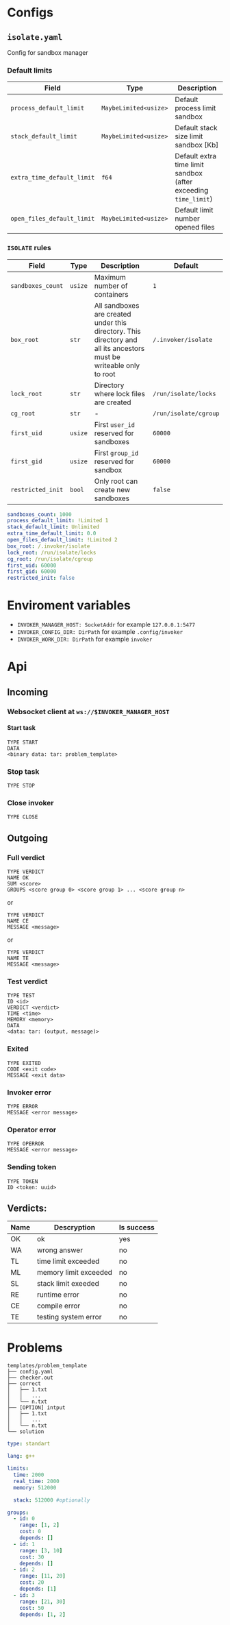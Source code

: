 # Configs
## `isolate.yaml`

Config for sandbox manager

### Default limits

| Field                      | Type                  | Description                                                     |
| -------------------------- | --------------------- | --------------------------------------------------------------- |
| `process_default_limit`    | `MaybeLimited<usize>` | Default process limit sandbox                                   |
| `stack_default_limit`      | `MaybeLimited<usize>` | Default stack size limit sandbox [Kb]                           |
| `extra_time_default_limit` | `f64`                 | Default extra time limit sandbox (after exceeding `time_limit`) |
| `open_files_default_limit` | `MaybeLimited<usize>` | Default limit number opened files                               |
### `ISOLATE` rules

| Field             | Type    | Description                                                                                                         | Default               |
| ----------------- | ------- | ------------------------------------------------------------------------------------------------------------------- | --------------------- |
| `sandboxes_count` | `usize` | Maximum number of containers                                                                                        | `1`                   |
| `box_root`        | `str`   | All sandboxes are created under this directory. This directory and all its ancestors must be writeable only to root | `/.invoker/isolate`   |
| `lock_root`       | `str`   | Directory where lock files are created                                                                              | `/run/isolate/locks`  |
| `cg_root`         | `str`   | -                                                                                                                   | `/run/isolate/cgroup` |
| `first_uid`       | `usize` | First `user_id` reserved for sandboxes                                                                              | `60000`               |
| `first_gid`       | `usize` | First `group_id` reserved for sandbox                                                                               | `60000`               |
| `restricted_init` | `bool`  | Only root can create new sandboxes                                                                                  | `false`               |
``` yaml
sandboxes_count: 1000
process_default_limit: !Limited 1
stack_default_limit: Unlimited
extra_time_default_limit: 0.0
open_files_default_limit: !Limited 2
box_root: /.invoker/isolate
lock_root: /run/isolate/locks
cg_root: /run/isolate/cgroup
first_uid: 60000
first_gid: 60000
restricted_init: false
```
# Enviroment variables

- `INVOKER_MANAGER_HOST: SocketAddr` for example  `127.0.0.1:5477`
- `INVOKER_CONFIG_DIR: DirPath` for example `.config/invoker`
- `INVOKER_WORK_DIR: DirPath`  for example `invoker`
# Api
## Incoming

### Websocket client at `ws://$INVOKER_MANAGER_HOST`


#### Start task
```
TYPE START
DATA
<binary data: tar: problem_template>
```
### Stop task
```
TYPE STOP
```
### Close invoker
```
TYPE CLOSE
```
## Outgoing
### Full verdict
```
TYPE VERDICT
NAME OK
SUM <score>
GROUPS <score group 0> <score group 1> ... <score group n>
```
or
```
TYPE VERDICT
NAME CE
MESSAGE <message>
```
or
```
TYPE VERDICT
NAME TE
MESSAGE <message>
```

### Test verdict
```
TYPE TEST
ID <id>
VERDICT <verdict>
TIME <time>
MEMORY <memory>
DATA
<data: tar: (output, message)>
```
### Exited
```
TYPE EXITED
CODE <exit code>
MESSAGE <exit data>
```
### Invoker error
```
TYPE ERROR
MESSAGE <error message>
```
### Operator error
```
TYPE OPERROR
MESSAGE <error message>
```
### Sending token
```
TYPE TOKEN
ID <token: uuid>
```

## Verdicts:

| Name | Descryption           | Is success |
| ---- | --------------------- | ---------- |
| OK   | ok                    | yes        |
| WA   | wrong answer          | no         |
| TL   | time limit exceeded   | no         |
| ML   | memory limit exceeded | no         |
| SL   | stack limit exeeded   | no         |
| RE   | runtime error         | no         |
| CE   | compile error         | no         |
| TE   | testing system error  | no         |
# Problems
``` files
templates/problem_template
├── config.yaml
├── checker.out
├── correct
│   ├── 1.txt
│   │   ...
│   └── n.txt
├── [OPTION] intput
│   ├── 1.txt
│   │   ...
│   └── n.txt
└── solution
```

``` yaml
type: standart

lang: g++

limits:
  time: 2000
  real_time: 2000
  memory: 512000

  stack: 512000 #optionally

groups:
  - id: 0
    range: [1, 2]
    cost: 0
    depends: []
  - id: 1
    range: [3, 10]
    cost: 30
    depends: []
  - id: 2
    range: [11, 20]
    cost: 20
    depends: [1]
  - id: 3
    range: [21, 30]
    cost: 50
    depends: [1, 2]

```
